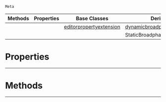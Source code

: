  `Meta`

|Methods|Properties|Base Classes|Derived Classes|
|---|---|---|---|
| | |[editorpropertyextension](editorpropertyextension.md)|[dynamicbroadphasepropertyextension](dynamicbroadphasepropertyextension.md)|
| | | |StaticBroadphasePropertyExtension|


 #  Properties


---  
 #  Methods


---  
 

 